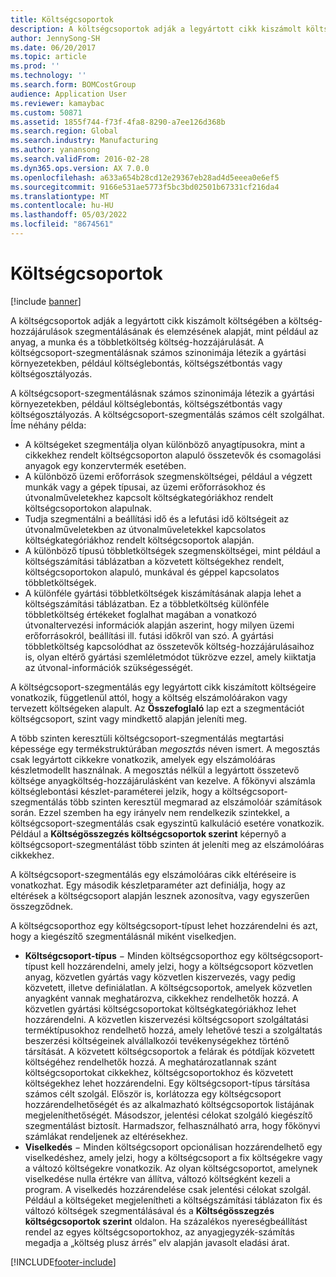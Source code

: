 ```yaml
---
title: Költségcsoportok
description: A költségcsoportok adják a legyártott cikk kiszámolt költségében a költség-hozzájárulások szegmentálásának és elemzésének alapját, mint például az anyag, a munka és a többletköltség költség-hozzájárulását. A költségcsoport-szegmentálásnak számos szinonimája létezik a gyártási környezetekben, például költséglebontás, költségszétbontás vagy költségosztályozás.
author: JennySong-SH
ms.date: 06/20/2017
ms.topic: article
ms.prod: ''
ms.technology: ''
ms.search.form: BOMCostGroup
audience: Application User
ms.reviewer: kamaybac
ms.custom: 50871
ms.assetid: 1855f744-f73f-4fa8-8290-a7ee126d368b
ms.search.region: Global
ms.search.industry: Manufacturing
ms.author: yanansong
ms.search.validFrom: 2016-02-28
ms.dyn365.ops.version: AX 7.0.0
ms.openlocfilehash: a633a654b28cd12e29367eb28ad4d5eeea0e6ef5
ms.sourcegitcommit: 9166e531ae5773f5bc3bd02501b67331cf216da4
ms.translationtype: MT
ms.contentlocale: hu-HU
ms.lasthandoff: 05/03/2022
ms.locfileid: "8674561"
---
```

# <a name="cost-groups"></a>Költségcsoportok

[!include [banner](../includes/banner.md)]

A költségcsoportok adják a legyártott cikk kiszámolt költségében a költség-hozzájárulások szegmentálásának és elemzésének alapját, mint például az anyag, a munka és a többletköltség költség-hozzájárulását. A költségcsoport-szegmentálásnak számos szinonimája létezik a gyártási környezetekben, például költséglebontás, költségszétbontás vagy költségosztályozás. 

A költségcsoport-szegmentálásnak számos szinonimája létezik a gyártási környezetekben, például költséglebontás, költségszétbontás vagy költségosztályozás. A költségcsoport-szegmentálás számos célt szolgálhat. Íme néhány példa:

-   A költségeket szegmentálja olyan különböző anyagtípusokra, mint a cikkekhez rendelt költségcsoporton alapuló összetevők és csomagolási anyagok egy konzervtermék esetében.
-   A különböző üzemi erőforrások szegmensköltségei, például a végzett munkák vagy a gépek típusai, az üzemi erőforrásokhoz és útvonalműveletekhez kapcsolt költségkategóriákhoz rendelt költségcsoportokon alapulnak.
-   Tudja szegmentálni a beállítási idő és a lefutási idő költségeit az útvonalműveletekben az útvonalműveletekkel kapcsolatos költségkategóriákhoz rendelt költségcsoportok alapján.
-   A különböző típusú többletköltségek szegmensköltségei, mint például a költségszámítási táblázatban a közvetett költségekhez rendelt, költségcsoportokon alapuló, munkával és géppel kapcsolatos többletköltségek.
-   A különféle gyártási többletköltségek kiszámításának alapja lehet a költségszámítási táblázatban. Ez a többletköltség különféle többletköltség értékeket foglalhat magában a vonatkozó útvonaltervezési információk alapján aszerint, hogy milyen üzemi erőforrásokról, beállítási ill. futási időkről van szó. A gyártási többletköltség kapcsolódhat az összetevők költség-hozzájárulásaihoz is, olyan eltérő gyártási szemléletmódot tükrözve ezzel, amely kiiktatja az útvonal-információk szükségességét.

A költségcsoport-szegmentálás egy legyártott cikk kiszámított költségeire vonatkozik, függetlenül attól, hogy a költség elszámolóárakon vagy tervezett költségeken alapult. Az **Összefoglaló** lap ezt a szegmentációt költségcsoport, szint vagy mindkettő alapján jeleníti meg. 

A több szinten keresztüli költségcsoport-szegmentálás megtartási képessége egy termékstruktúrában *megosztás* néven ismert. A megosztás csak legyártott cikkekre vonatkozik, amelyek egy elszámolóáras készletmodellt használnak. A megosztás nélkül a legyártott összetevő költsége anyagköltség-hozzájárulásként van kezelve. A főkönyvi alszámla költséglebontási készlet-paraméterei jelzik, hogy a költségcsoport-szegmentálás több szinten keresztül megmarad az elszámolóár számítások során. Ezzel szemben ha egy irányelv nem rendelkezik szintekkel, a költségcsoport-szegmentálás csak egyszintű kalkuláció esetére vonatkozik. Például a **Költségösszegzés költségcsoportok szerint** képernyő a költségcsoport-szegmentálást több szinten át jeleníti meg az elszámolóáras cikkekhez. 

A költségcsoport-szegmentálás egy elszámolóáras cikk eltéréseire is vonatkozhat. Egy második készletparaméter azt definiálja, hogy az eltérések a költségcsoport alapján lesznek azonosítva, vagy egyszerűen összegződnek. 

A költségcsoporthoz egy költségcsoport-típust lehet hozzárendelni és azt, hogy a kiegészítő szegmentálásnál miként viselkedjen.

-   **Költségcsoport-típus** − Minden költségcsoporthoz egy költségcsoport-típust kell hozzárendelni, amely jelzi, hogy a költségcsoport közvetlen anyag, közvetlen gyártás vagy közvetlen kiszervezés, vagy pedig közvetett, illetve definiálatlan. A költségcsoportok, amelyek közvetlen anyagként vannak meghatározva, cikkekhez rendelhetők hozzá. A közvetlen gyártási költségcsoportokat költségkategóriákhoz lehet hozzárendelni. A közvetlen kiszervezési költségcsoport szolgáltatási terméktípusokhoz rendelhető hozzá, amely lehetővé teszi a szolgáltatás beszerzési költségeinek alvállalkozói tevékenységekhez történő társítását. A közvetett költségcsoportok a felárak és pótdíjak közvetett költségéhez rendelhetők hozzá. A meghatározatlannak szánt költségcsoportokat cikkekhez, költségcsoportokhoz és közvetett költségekhez lehet hozzárendelni. Egy költségcsoport-típus társítása számos célt szolgál. Először is, korlátozza egy költségcsoport hozzárendelhetőségét és az alkalmazható költségcsoportok listájának megjeleníthetőségét. Másodszor, jelentési célokat szolgáló kiegészítő szegmentálást biztosít. Harmadszor, felhasználható arra, hogy főkönyvi számlákat rendeljenek az eltérésekhez.
-   **Viselkedés** − Minden költségcsoport opcionálisan hozzárendelhető egy viselkedéshez, amely jelzi, hogy a költségcsoport a fix költségekre vagy a változó költségekre vonatkozik. Az olyan költségcsoportot, amelynek viselkedése nulla értékre van állítva, változó költségként kezeli a program. A viselkedés hozzárendelése csak jelentési célokat szolgál. Például a költségeket megjelenítheti a költségszámítási táblázaton fix és változó költségek szegmentálásával és a **Költségösszegzés költségcsoportok szerint** oldalon. Ha százalékos nyereségbeállítást rendel az egyes költségcsoportokhoz, az anyagjegyzék-számítás megadja a „költség plusz árrés” elv alapján javasolt eladási árat.






[!INCLUDE[footer-include](../../includes/footer-banner.md)]